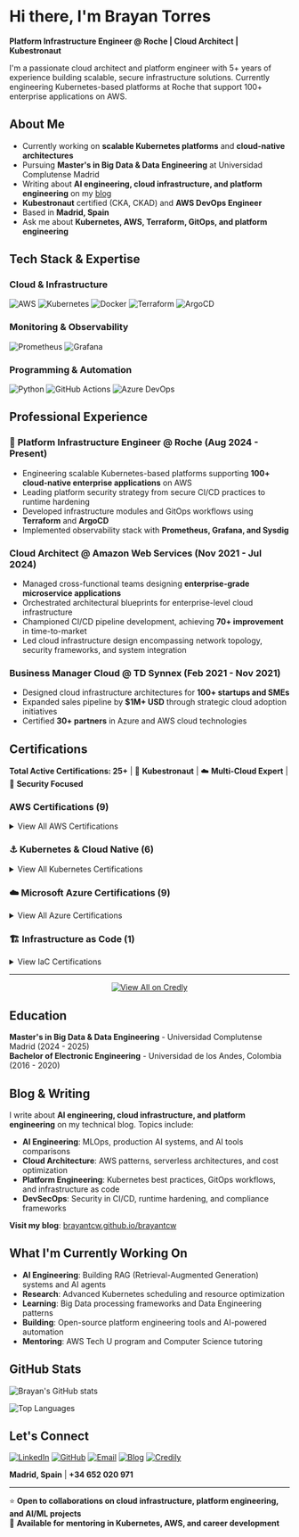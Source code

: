 # Hi there, I'm Brayan Torres 

**Platform Infrastructure Engineer @ Roche | Cloud Architect | Kubestronaut**

I'm a passionate cloud architect and platform engineer with 5+ years of experience building scalable, secure infrastructure solutions. Currently engineering Kubernetes-based platforms at Roche that support 100+ enterprise applications on AWS.

## About Me

-  Currently working on **scalable Kubernetes platforms** and **cloud-native architectures** 
-  Pursuing **Master's in Big Data & Data Engineering** at Universidad Complutense Madrid
-  Writing about **AI engineering, cloud infrastructure, and platform engineering** on my [blog](https://brayantcw.github.io/brayantcw)
-  **Kubestronaut** certified (CKA, CKAD) and **AWS DevOps Engineer**
-  Based in **Madrid, Spain**
-  Ask me about **Kubernetes, AWS, Terraform, GitOps, and platform engineering**

##  Tech Stack & Expertise

### Cloud & Infrastructure
![AWS](https://img.shields.io/badge/AWS-232F3E?style=flat&logo=amazon-aws&logoColor=white)
![Kubernetes](https://img.shields.io/badge/Kubernetes-326CE5?style=flat&logo=kubernetes&logoColor=white)
![Docker](https://img.shields.io/badge/Docker-2496ED?style=flat&logo=docker&logoColor=white)
![Terraform](https://img.shields.io/badge/Terraform-623CE4?style=flat&logo=terraform&logoColor=white)
![ArgoCD](https://img.shields.io/badge/ArgoCD-EF7B4D?style=flat&logo=argo&logoColor=white)

### Monitoring & Observability
![Prometheus](https://img.shields.io/badge/Prometheus-E6522C?style=flat&logo=prometheus&logoColor=white)
![Grafana](https://img.shields.io/badge/Grafana-F46800?style=flat&logo=grafana&logoColor=white)

### Programming & Automation
![Python](https://img.shields.io/badge/Python-3776AB?style=flat&logo=python&logoColor=white)
![GitHub Actions](https://img.shields.io/badge/GitHub_Actions-2088FF?style=flat&logo=github-actions&logoColor=white)
![Azure DevOps](https://img.shields.io/badge/Azure_DevOps-0078D4?style=flat&logo=azure-devops&logoColor=white)

## Professional Experience

### 🏢 **Platform Infrastructure Engineer** @ Roche (Aug 2024 - Present)
- Engineering scalable Kubernetes-based platforms supporting **100+ cloud-native enterprise applications** on AWS
- Leading platform security strategy from secure CI/CD practices to runtime hardening
- Developed infrastructure modules and GitOps workflows using **Terraform** and **ArgoCD**
- Implemented observability stack with **Prometheus, Grafana, and Sysdig**

### **Cloud Architect** @ Amazon Web Services (Nov 2021 - Jul 2024) 
- Managed cross-functional teams designing **enterprise-grade microservice applications**
- Orchestrated architectural blueprints for enterprise-level cloud infrastructure
- Championed CI/CD pipeline development, achieving **70+ improvement** in time-to-market
- Led cloud infrastructure design encompassing network topology, security frameworks, and system integration

### **Business Manager Cloud** @ TD Synnex (Feb 2021 - Nov 2021)
- Designed cloud infrastructure architectures for **100+ startups and SMEs**
- Expanded sales pipeline by **$1M+ USD** through strategic cloud adoption initiatives
- Certified **30+ partners** in Azure and AWS cloud technologies

##  Certifications

**Total Active Certifications: 25+** | 🎯 **Kubestronaut** | ☁️ **Multi-Cloud Expert** | 🔐 **Security Focused**

### AWS Certifications (9)
<details>
<summary>View All AWS Certifications</summary>

| Certification | Badge | Year |
|--------------|-------|------|
| **AWS Certified Machine Learning Engineer – Associate** | <img src="https://images.credly.com/size/80x80/images/f36cbbc1-c9f7-4b2c-b92b-f06c7fb8f0fd/image.png" width="60"/> | 2025 |
| **AWS Certified AI Practitioner** | <img src="https://images.credly.com/size/80x80/images/3e68e6e7-35ac-43e4-ab5f-e8a39e8c677b/image.png" width="60"/> | 2025 |
| **AWS Certified Data Engineer – Associate** | <img src="https://images.credly.com/size/80x80/images/f0d3fbb9-bfa7-4017-9989-7bde8eaf42b1/image.png" width="60"/> | 2024 |
| **AWS Certified DevOps Engineer – Professional** | <img src="https://images.credly.com/size/80x80/images/2d84e428-9078-49b6-a804-13c15383d0de/image.png" width="60"/> | 2022 |
| **AWS Certified SysOps Administrator – Associate** | <img src="https://images.credly.com/size/80x80/images/f0d3fbb9-bfa7-4017-9989-7bde8eaf42b1/image.png" width="60"/> | 2022 |
| **AWS Certified Developer – Associate** | <img src="https://images.credly.com/size/80x80/images/b9feab85-1a43-4f6c-99a5-631b88d5461b/image.png" width="60"/> | 2021 |
| **AWS Certified Solutions Architect – Associate** | <img src="https://images.credly.com/size/80x80/images/0e284c3f-5164-4b21-8660-0d84737941bc/image.png" width="60"/> | 2021 |
| **AWS Certified Cloud Practitioner** | <img src="https://images.credly.com/size/80x80/images/00634f82-b07f-4bbd-a6bb-53de397fc3a6/image.png" width="60"/> | 2021 |
| **Well-Architected Proficient** | <img src="https://images.credly.com/size/80x80/images/b870667f-00a3-48d7-b988-9c02b441b883/image.png" width="60"/> | 2022 |

</details>

### ⚓ Kubernetes & Cloud Native (6)
<details>
<summary>View All Kubernetes Certifications</summary>

| Certification | Badge | Year |
|--------------|-------|------|
| **Kubestronaut** (All 5 CNCF K8s Certs) | <img src="https://images.credly.com/size/80x80/images/cd6c6449-6814-4613-a2d3-13cf4ac5be4f/image.png" width="60"/> | 2024 |
| **CKS: Certified Kubernetes Security Specialist** | <img src="https://images.credly.com/size/80x80/images/9945dfcb-1cca-4529-841c-293d8c70c0e5/image.png" width="60"/> | 2024 |
| **CKA: Certified Kubernetes Administrator** | <img src="https://images.credly.com/size/80x80/images/8b8ed108-e77d-4396-ac59-2504583b9d54/cka_from_cncfsite__281_29.png" width="60"/> | 2023 |
| **CKAD: Certified Kubernetes Application Developer** | <img src="https://images.credly.com/size/80x80/images/f88d800c-5261-45c6-9515-0458e31c3e16/ckad_from_cncfsite.png" width="60"/> | 2023 |
| **KCSA: Kubernetes and Cloud Native Security Associate** | <img src="https://images.credly.com/size/80x80/images/a61b5e6d-68ce-4da0-a38b-eff69c45174d/image.png" width="60"/> | 2024 |
| **KCNA: Kubernetes and Cloud Native Associate** | <img src="https://images.credly.com/size/80x80/images/f28f1d88-428a-47f6-95b5-7da1dd6c1000/KCNA_badge.png" width="60"/> | 2024 |

</details>

### ☁️ Microsoft Azure Certifications (9)
<details>
<summary>View All Azure Certifications</summary>

| Certification | Badge | Year |
|--------------|-------|------|
| **Azure Solutions Architect Expert** | <img src="https://images.credly.com/size/80x80/images/987adb7e-49be-4e24-b67e-55986bd3fe66/azure-solutions-architect-expert-600x600.png" width="60"/> | 2020 |
| **Azure AI Engineer Associate** | <img src="https://images.credly.com/size/80x80/images/61f56aa4-16fd-403c-90bc-1d90dba1fa99/image.png" width="60"/> | 2021 |
| **Azure Data Scientist Associate** | <img src="https://images.credly.com/size/80x80/images/5c8fca38-b0d2-49e5-9ad2-f3f8e79b327f/azure-data-scientist-associate-600x600.png" width="60"/> | 2021 |
| **Azure Security Engineer Associate** | <img src="https://images.credly.com/size/80x80/images/1ad16b6f-2c71-4a2e-ae74-ec69c4766039/azure-security-engineer-associate600x600.png" width="60"/> | 2020 |
| **Azure Data Fundamentals** | <img src="https://images.credly.com/size/80x80/images/70eb1e3f-d4de-4377-a062-b20fb29594ea/azure-data-fundamentals-600x600.png" width="60"/> | 2020 |
| **Azure AI Fundamentals** | <img src="https://images.credly.com/size/80x80/images/4136ced8-75d5-4afb-8677-40b6236e2672/azure-ai-fundamentals-600x600.png" width="60"/> | 2020 |
| **Azure Fundamentals** | <img src="https://images.credly.com/size/80x80/images/be8fcaeb-c769-4858-b567-ffaaa73ce8cf/image.png" width="60"/> | 2020 |
| **Power Platform App Maker Associate** | <img src="https://images.credly.com/size/80x80/images/1ad16b6f-2c71-4a2e-ae74-ec69c4766039/azure-security-engineer-associate600x600.png" width="60"/> | 2021 |
| **Power Platform Fundamentals** | <img src="https://images.credly.com/size/80x80/images/2a6251f2-737b-4bf6-9190-d77570cc76fc/CERT-Fundamentals-Power-Platform.png" width="60"/> | 2020 |

</details>

### 🏗️ Infrastructure as Code (1)
<details>
<summary>View IaC Certifications</summary>

| Certification | Badge | Year |
|--------------|-------|------|
| **HashiCorp Certified: Terraform Associate (003)** | <img src="https://images.credly.com/size/80x80/images/85b9cfc4-257a-4742-878c-4f7ab4a2631b/image.png" width="60"/> | 2024 |

</details>

---

<p align="center">
  <a href="https://www.credly.com/users/brayan-andres-torres-contreras">
    <img src="https://img.shields.io/badge/View_All_Certifications-FF6B00?style=for-the-badge&logo=credly&logoColor=white" alt="View All on Credly"/>
  </a>
</p>

## Education

**Master's in Big Data & Data Engineering** - Universidad Complutense Madrid (2024 - 2025)  
**Bachelor of Electronic Engineering** - Universidad de los Andes, Colombia (2016 - 2020)

## Blog & Writing

I write about **AI engineering, cloud infrastructure, and platform engineering** on my technical blog. Topics include:

-  **AI Engineering**: MLOps, production AI systems, and AI tools comparisons
-  **Cloud Architecture**: AWS patterns, serverless architectures, and cost optimization  
-  **Platform Engineering**: Kubernetes best practices, GitOps workflows, and infrastructure as code
-  **DevSecOps**: Security in CI/CD, runtime hardening, and compliance frameworks

**Visit my blog**: [brayantcw.github.io/brayantcw](https://brayantcw.github.io/brayantcw)

##  What I'm Currently Working On

-  **AI Engineering**: Building RAG (Retrieval-Augmented Generation) systems and AI agents
-  **Research**: Advanced Kubernetes scheduling and resource optimization
-  **Learning**: Big Data processing frameworks and Data Engineering patterns  
-  **Building**: Open-source platform engineering tools and AI-powered automation
-  **Mentoring**: AWS Tech U program and Computer Science tutoring

## GitHub Stats

![Brayan's GitHub stats](https://github-readme-stats.vercel.app/api?username=brayantcw&show_icons=true&theme=dark&count_private=true)

![Top Languages](https://github-readme-stats.vercel.app/api/top-langs/?username=brayantcw&layout=compact&theme=dark)

##  Let's Connect

[![LinkedIn](https://img.shields.io/badge/LinkedIn-0077B5?style=for-the-badge&logo=linkedin&logoColor=white)](https://www.linkedin.com/in/brayan-torres-re7a9839137/)
[![GitHub](https://img.shields.io/badge/GitHub-100000?style=for-the-badge&logo=github&logoColor=white)](https://github.com/brayantcw)
[![Email](https://img.shields.io/badge/Email-D14836?style=for-the-badge&logo=gmail&logoColor=white)](mailto:brayantcwork@gmail.com)
[![Blog](https://img.shields.io/badge/Blog-FF5722?style=for-the-badge&logo=blogger&logoColor=white)](https://brayantcw.github.io/brayantcw)
[![Credily](https://img.shields.io/badge/Credily-00D4FF?style=for-the-badge&logo=credly&logoColor=white)](https://www.credly.com/users/brayan-torres)

**Madrid, Spain** | **+34 652 020 971**

---

⭐ **Open to collaborations on cloud infrastructure, platform engineering, and AI/ML projects**  
💬 **Available for mentoring in Kubernetes, AWS, and career development**

